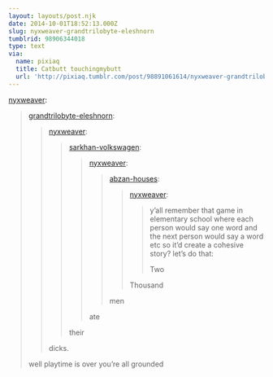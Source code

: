 ```yaml
---
layout: layouts/post.njk
date: 2014-10-01T18:52:13.000Z
slug: nyxweaver-grandtrilobyte-eleshnorn
tumblrid: 98906344018
type: text
via:
  name: pixiaq
  title: Catbutt touchingmybutt
  url: 'http://pixiaq.tumblr.com/post/98891061614/nyxweaver-grandtrilobyte-eleshnorn'
---
```

<p><a class="tumblr_blog" href="http://nyxweaver.tumblr.com/post/97074592914/grandtrilobyte-eleshnorn-nyxweaver">nyxweaver</a>:</p>
<blockquote>
<p><a class="tumblr_blog" href="http://grandtrilobyte-eleshnorn.tumblr.com/post/97074430278/nyxweaver-sarkhan-volkswagen-nyxweaver">grandtrilobyte-eleshnorn</a>:</p>
<blockquote>
<p><a class="tumblr_blog" href="http://nyxweaver.tumblr.com/post/97074345194/sarkhan-volkswagen-nyxweaver-abzan-houses">nyxweaver</a>:</p>
<blockquote>
<p><a class="tumblr_blog" href="http://sarkhan-volkswagen.tumblr.com/post/97074307181/nyxweaver-abzan-houses-nyxweaver-yall">sarkhan-volkswagen</a>:</p>
<blockquote>
<p><a class="tumblr_blog" href="http://nyxweaver.tumblr.com/post/97074252209/abzan-houses-nyxweaver-yall-remember-that">nyxweaver</a>:</p>
<blockquote>
<p><a class="tumblr_blog" href="http://abzan-houses.tumblr.com/post/97073401154/nyxweaver-yall-remember-that-game-in">abzan-houses</a>:</p>
<blockquote>
<p><a class="tumblr_blog" href="http://nyxweaver.tumblr.com/post/97073363399/yall-remember-that-game-in-elementary-school">nyxweaver</a>:</p>
<blockquote>
<p>y’all remember that game in elementary school where each person would say one word and the next person would say a word etc so it’d create a cohesive story? let’s do that:</p>
<p>Two</p>
</blockquote>
<p>Thousand</p>
</blockquote>
<p>men</p>
</blockquote>
<p>ate</p>
</blockquote>
<p>their</p>
</blockquote>
<p>dicks.</p>
</blockquote>
<p>well playtime is over you’re all grounded</p>
</blockquote>
